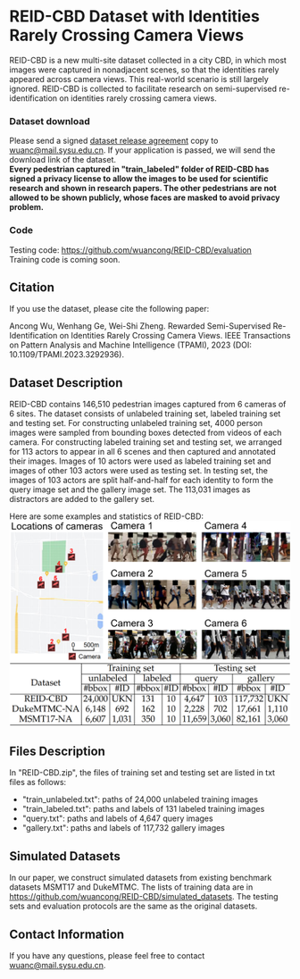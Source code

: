 # REID-CBD Dataset with Identities Rarely Crossing Camera Views
REID-CBD is a new multi-site dataset collected in a city CBD, in which most images were captured in nonadjacent scenes, so that the identities rarely appeared across camera views. This real-world scenario is still largely ignored.
REID-CBD is collected to facilitate research on semi-supervised re-identification on identities rarely crossing camera views.   

### Dataset download  
Please send a signed [dataset release agreement](https://github.com/wuancong/REID-CBD/blob/main/agreement.pdf) copy to wuanc@mail.sysu.edu.cn.
If your application is passed, we will send the download link of the dataset.  
**Every pedestrian captured in "train_labeled" folder of REID-CBD has signed a privacy license to allow the images to be used for scientific research and shown in research papers.
The other pedestrians are not allowed to be shown publicly, whose faces are masked to avoid privacy problem.**

### Code  
Testing code: https://github.com/wuancong/REID-CBD/evaluation  
Training code is coming soon.

## Citation
If you use the dataset, please cite the following paper:

Ancong Wu, Wenhang Ge, Wei-Shi Zheng. Rewarded Semi-Supervised Re-Identification on Identities Rarely Crossing Camera Views. IEEE Transactions on Pattern Analysis and Machine Intelligence (TPAMI), 2023 (DOI: 10.1109/TPAMI.2023.3292936).

## Dataset Description
REID-CBD contains 146,510 pedestrian images captured from 6 cameras of 6 sites.
The dataset consists of unlabeled training set, labeled training set and testing set.
For constructing unlabeled training set, 4000 person images were sampled from bounding boxes detected from videos of each camera.
For constructing labeled training set and testing set, we arranged for 113 actors to appear in
all 6 scenes and then captured and annotated their images.
Images of 10 actors were used as labeled training set and images of other 103 actors were used as testing set.
In testing set, the images of 103 actors are split half-and-half for each identity to form the query image set and
the gallery image set. The 113,031 images as distractors are added to the gallery set.


Here are some examples and statistics of REID-CBD:
![](https://github.com/wuancong/REID-CBD/blob/main/imgs/samples.png)
![](https://github.com/wuancong/REID-CBD/blob/main/imgs/statistics.png)
	

## Files Description
In "REID-CBD.zip", the files of training set and testing set are listed in txt files as follows:
- "train_unlabeled.txt": paths of 24,000 unlabeled training images
- "train_labeled.txt": paths and labels of 131 labeled training images 
- "query.txt": paths and labels of 4,647 query images
- "gallery.txt": paths and labels of 117,732 gallery images 

## Simulated Datasets
In our paper, we construct simulated datasets from existing benchmark datasets MSMT17 and DukeMTMC. 
The lists of training data are in https://github.com/wuancong/REID-CBD/simulated_datasets.  The testing sets and evaluation protocols are the same as the original datasets. 

## Contact Information
If you have any questions, please feel free to contact wuanc@mail.sysu.edu.cn.